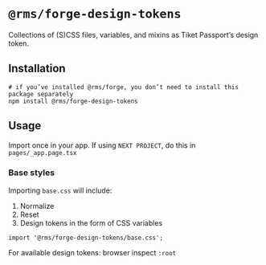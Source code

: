 # `@rms/forge-design-tokens`

Collections of (S)CSS files, variables, and mixins as Tiket Passport’s design
token.

## Installation

```shell
# if you’ve installed @rms/forge, you don’t need to install this package separately
npm install @rms/forge-design-tokens
```

## Usage

Import once in your app. If using `NEXT PROJECT`, do this in
`pages/_app.page.tsx`

### Base styles

Importing `base.css` will include:

1. Normalize
2. Reset
3. Design tokens in the form of CSS variables

```tsx
import '@rms/forge-design-tokens/base.css';
```

For available design tokens: browser inspect `:root`

